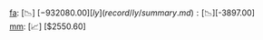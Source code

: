 [fa](record/fa/summary.md): [📉] [$-932080.00]  
[ly](record/ly/summary.md): [📉] [$-3897.00]  
[mm](record/mm/summary.md): [📈] [$2550.60]  
